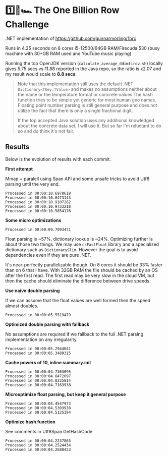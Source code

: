 # 1️⃣🐝🏎️ The One Billion Row Challenge

.NET implementation of https://github.com/gunnarmorling/1brc

Runs in 4.25 seconds on 6 cores i5-12500/64GB RAM/Firecuda 530 (busy machine with 30+GB RAM used and YouTube music playing)

Running the top OpenJDK version (`calculate_average_ddimtirov.sh`) locally gives 5.75 secs vs 11.88 reported in the Java repo, so the ratio is x2.07 and my result would scale to **8.8 secs**.

> Note that this implementation still uses the default .NET `Dictionary<TKey,TValue>` and makes no assumptions neither about the name or the temperature format or concrete values.The hash function tries to be simple yet generic for most human geo names. Floating point number parsing is still general purpose and does not utilize the fact that there is only a single fractional digit.
>
> If the top accepted Java solution uses any additional knowledged about the concrete data set, I will use it. But so far I'm reluctant to do so and do think it's not fair.

## Results

Below is the evolution of results with each commit.

**First attempt**

Mmap + paralell using Span API and some unsafe tricks to avoid Utf8 parsing until the very end.

```
Processed in 00:00:10.6978618
Processed in 00:00:10.8473143
Processed in 00:00:10.9107262
Processed in 00:00:10.9733218
Processed in 00:00:10.5854176
```

**Some micro optimizations**

```
Processed in 00:00:09.7093471
```

Float parsing is ~57%, dictionary lookup is ~24%. Optimizing further is about those two things. We may use `csFastFloat` library and a specialized dictionary such as `DictionarySlim`. However the goal is to avoid dependencies even if they are pure .NET.

It's near-perfectly parallelizable though. On 8 cores it should be 33% faster than on 6 that I have. With 32GB RAM the file should be cached by an OS after the first read. The first read may be very slow in the cloud VM, but then the cache should eliminate the difference between drive speeds.


**Use naive double parsing**

If we can assume that the float values are well formed then the speed almost doubles.

```
Processed in 00:00:05.5519479
```

**Optimized double parsing with fallback**

No assumptions are required if we fallback to the full .NET parsing implementation on any irregularity.

```
Processed in 00:00:05.2944041
Processed in 00:00:05.3489315
```

**Cache powers of 10, inline summary.init**

```
Processed in 00:00:04.7363095
Processed in 00:00:04.8472097
Processed in 00:00:04.8235814
Processed in 00:00:04.7163938
```


**Microoptimize float parsing, but keep it general purpose**

```
Processed in 00:00:04.4547973
Processed in 00:00:04.5303938
Processed in 00:00:04.5125394
```

**Optimize hash function**

See comments in Utf8Span.GetHashCode

```
Processed in 00:00:04.2237865
Processed in 00:00:04.2524434
Processed in 00:00:04.2688423
```
